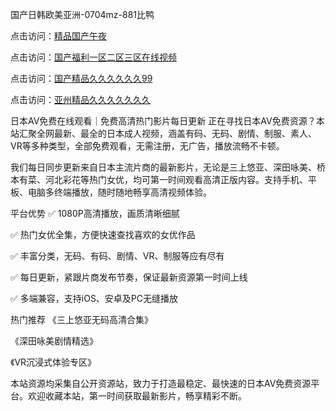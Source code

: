 

国产日韩欧美亚洲-0704mz-881比鸭


点击访问：<a href="https://gsd-agv.pages.dev/">精品国产午夜</a>

点击访问：<a href="https://tfda.pages.dev/">国产福利一区二区三区在线视频</a>

点击访问：<a href="https://bsdf-5f5.pages.dev/">国产精品久久久久久久99</a>

点击访问：<a href="https://rtj-3zo.pages.dev/">亚州精品久久久久久久久</a>



日本AV免费在线观看｜免费高清热门影片每日更新
正在寻找日本AV免费资源？本站汇聚全网最新、最全的日本成人视频，涵盖有码、无码、剧情、制服、素人、VR等多种类型，全部免费观看，无需注册，无广告，播放流畅不卡顿。

我们每日同步更新来自日本主流片商的最新影片，无论是三上悠亚、深田咏美、桥本有菜、河北彩花等热门女优，均可第一时间观看高清正版内容。支持手机、平板、电脑多终端播放，随时随地畅享高清视频体验。

平台优势
✅ 1080P高清播放，画质清晰细腻

✅ 热门女优全集，方便快速查找喜欢的女优作品

✅ 丰富分类，无码、有码、剧情、VR、制服等应有尽有

✅ 每日更新，紧跟片商发布节奏，保证最新资源第一时间上线

✅ 多端兼容，支持iOS、安卓及PC无缝播放

热门推荐
《三上悠亚无码高清合集》

《深田咏美剧情精选》

《VR沉浸式体验专区》

本站资源均采集自公开资源站，致力于打造最稳定、最快速的日本AV免费资源平台。欢迎收藏本站，第一时间获取最新影片，畅享精彩不断。









<span style="display:none;">[Canonical link](  ）</span>
